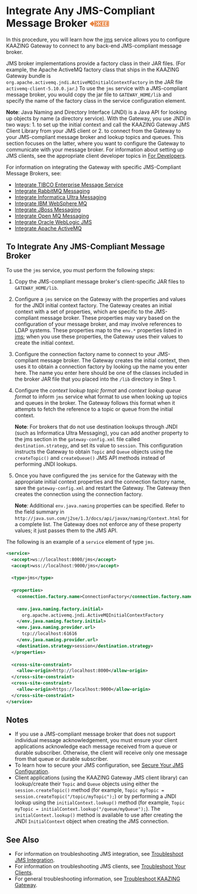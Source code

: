 Integrate Any JMS-Compliant Message Broker  ![This feature is available in KAAZING Gateway - Enterprise Edition](../images/enterprise-feature.png)
==========================================

In this procedure, you will learn how the [jms](../admin-reference/r_conf_jms.md#jms) service allows you to configure KAAZING Gateway to connect to any back-end JMS-compliant message broker.

JMS broker implementations provide a factory class in their JAR files. (For example, the Apache ActiveMQ factory class that ships in the KAAZING Gateway bundle is `org.apache.activemq.jndi.ActiveMQInitialContextFactory` in the JAR file `activemq-client-5.10.0.jar`.) To use the `jms` service with a JMS-compliant message broker, you would copy the jar file to `GATEWAY_HOME/lib` and specify the name of the factory class in the service configuration element.

**Note**: Java Naming and Directory Interface (JNDI) is a Java API for looking up objects by name (a directory service). With the Gateway, you use JNDI in two ways: 1. to set up the initial context and call the KAAZING Gateway JMS Client Library from your JMS client or 2. to connect from the Gateway to your JMS-compliant message broker and lookup topics and queues. This section focuses on the latter, where you want to configure the Gateway to communicate with your message broker. For information about setting up JMS clients, see the appropriate client developer topics in [For Developers](../index.md).

For information on integrating the Gateway with specific JMS-Compliant Message Brokers, see:

-   [Integrate TIBCO Enterprise Message Service](p_jms_integrate_tibco.md)
-   [Integrate RabbitMQ Messaging](p_jms_integrate_rabbitmq.md)
-   [Integrate Informatica Ultra Messaging](p_jms_integrate_informatica.md)
-   [Integrate IBM WebSphere MQ](p_jms_integrate_ibm.md)
-   [Integrate JBoss Messaging](p_jms_integrate_jboss.md)
-   [Integrate Open MQ Messaging](p_jms_integrate_openmq.md)
-   [Integrate Oracle WebLogic JMS](p_jms_integrate_weblogic.md)
-   [Integrate Apache ActiveMQ](p_jms_integrate_activemq.md)

To Integrate Any JMS-Compliant Message Broker
---------------------------------------------

To use the `jms` service, you must perform the following steps:

1.  Copy the JMS-compliant message broker's client-specific JAR files to `GATEWAY_HOME/lib`.
2.  Configure a `jms` service on the Gateway with the properties and values for the JNDI initial context factory. The Gateway creates an initial context with a set of properties, which are specific to the JMS-compliant message broker. These properties may vary based on the configuration of your message broker, and may involve references to LDAP systems. These properties map to the `env.*` properties listed in [jms](../admin-reference/r_conf_jms.md#jms); when you use these properties, the Gateway uses their values to create the initial context.
3.  Configure the connection factory name to connect to your JMS-compliant message broker. The Gateway creates the initial context, then uses it to obtain a connection factory by looking up the name you enter here. The name you enter here should be one of the classes included in the broker JAR file that you placed into the `/lib` directory in Step 1.
4.  Configure the *context lookup topic format* and *context lookup queue format* to inform `jms` service what format to use when looking up topics and queues in the broker. The Gateway follows this format when it attempts to fetch the reference to a topic or queue from the initial context.

    **Note**: For brokers that do not use destination lookups through JNDI (such as Informatica Ultra Messaging), you can add another property to the jms section in the `gateway-config.xml` file called `destination.strategy`, and set its value to `session`. This configuration instructs the Gateway to obtain `Topic` and `Queue` objects using the `createTopic()` and `createQueue()` JMS API methods instead of performing JNDI lookups.

5.  Once you have configured the `jms` service for the Gateway with the appropriate initial context properties and the connection factory name, save the `gateway-config.xml` and restart the Gateway. The Gateway then creates the connection using the connection factory.

    **Note**: Additional `env.java.naming` properties can be specified. Refer to the field summary in `http://java.sun.com/j2se/1.3/docs/api/javax/naming/Context.html` for a complete list. The Gateway does not enforce any of these property values; it just passes them to the JMS API.

The following is an example of a `service` element of type `jms`.

``` xml
<service>
  <accept>ws://localhost:8000/jms</accept>
  <accept>wss://localhost:9000/jms</accept>

  <type>jms</type>

  <properties>
    <connection.factory.name>ConnectionFactory</connection.factory.name>

    <env.java.naming.factory.initial>
      org.apache.activemq.jndi.ActiveMQInitialContextFactory
    </env.java.naming.factory.initial>
    <env.java.naming.provider.url>
      tcp://localhost:61616
    </env.java.naming.provider.url>
    <destination.strategy>session</destination.strategy>
  </properties>

  <cross-site-constraint>
    <allow-origin>http://localhost:8000</allow-origin>
  </cross-site-constraint>
  <cross-site-constraint>
    <allow-origin>https://localhost:9000</allow-origin>
  </cross-site-constraint>
</service>
```

Notes
-----

-   If you use a JMS-compliant message broker that does not support individual message acknowledgement, you must ensure your client applications acknowledge each message received from a queue or durable subscriber. Otherwise, the client will receive only one message from that queue or durable subscriber.
-   To learn how to secure your JMS configuration, see [Secure Your JMS Configuration](../security/o_jms_secure.md).
-   Client applications (using the KAAZING Gateway JMS client library) can lookup/create their `Topic` and `Queue` objects using either the `session.createTopic()` method (for example, `Topic myTopic = session.createTopic("/topic/myTopic");`) or by performing a JNDI lookup using the `initialContext.lookup()` method (for example, `Topic myTopic = initialContext.lookup("/queue/myQueue");`). The `initialContext.lookup()` method is available to use after creating the JNDI `InitialContext` object when creating the JMS connection.

See Also
--------

-   For information on troubleshooting JMS integration, see [Troubleshoot JMS Integration](../integration-jms/p_jms_integrate_tshoot.md).
-   For information on troubleshooting JMS clients, see [Troubleshoot Your Clients](../troubleshooting/p_dev_troubleshoot.md).
-   For general troubleshooting information, see [Troubleshoot KAAZING Gateway](../troubleshooting/o_troubleshoot.md).


